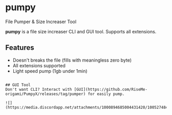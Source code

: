 # pumpy
File Pumper &amp; Size Increaser Tool

**pumpy** is a file size increaser CLI and GUI tool. Supports all extensions.

## Features

* Doesn't breaks the file (fills with meaningless zero byte)
* All extensions supported
* Light speed pump (1gb under 1min)


```

## GUI Tool
Don't want CLI? Interact with [GUI](https://github.com/RiseMe-origami/PumpyX/releases/tag/pumper) for easily pump.

![](https://media.discordapp.net/attachments/1000894685004431420/1005274843199057920/unknown.png)
